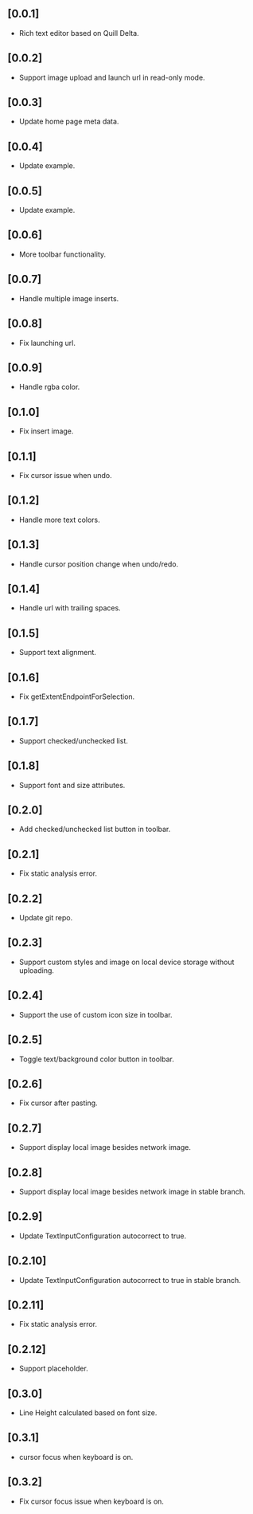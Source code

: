 ## [0.0.1]

* Rich text editor based on Quill Delta.

## [0.0.2]
* Support image upload and launch url in read-only mode.

## [0.0.3]
* Update home page meta data.

## [0.0.4]
* Update example.

## [0.0.5]
* Update example.

## [0.0.6]
* More toolbar functionality.

## [0.0.7]
* Handle multiple image inserts.

## [0.0.8]
* Fix launching url.

## [0.0.9]
* Handle rgba color.

## [0.1.0]
* Fix insert image.

## [0.1.1]
* Fix cursor issue when undo.

## [0.1.2]
* Handle more text colors.

## [0.1.3]
* Handle cursor position change when undo/redo.

## [0.1.4]
* Handle url with trailing spaces.

## [0.1.5]
* Support text alignment.

## [0.1.6]
* Fix getExtentEndpointForSelection.

## [0.1.7]
* Support checked/unchecked list.

## [0.1.8]
* Support font and size attributes.

## [0.2.0]
* Add checked/unchecked list button in toolbar.

## [0.2.1]
* Fix static analysis error.

## [0.2.2]
* Update git repo.

## [0.2.3]
* Support custom styles and image on local device storage without uploading.

## [0.2.4]
* Support the use of custom icon size in toolbar.

## [0.2.5]
* Toggle text/background color button in toolbar.

## [0.2.6]
* Fix cursor after pasting.

## [0.2.7]
* Support display local image besides network image.

## [0.2.8]
* Support display local image besides network image in stable branch.

## [0.2.9]
* Update TextInputConfiguration autocorrect to true.

## [0.2.10]
* Update TextInputConfiguration autocorrect to true in stable branch.

## [0.2.11]
* Fix static analysis error.

## [0.2.12]
* Support placeholder.

## [0.3.0]
* Line Height calculated based on font size.

## [0.3.1]
* cursor focus when keyboard is on.

## [0.3.2]
* Fix cursor focus issue when keyboard is on.